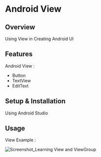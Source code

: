 # Android View

## Overview
Using View in Creating Android UI

## Features
Android View :
- Button
- TextView
- EditText

## Setup & Installation 
Using Android Studio

## Usage
View Example :

![Screenshot_Learning View and ViewGroup](https://user-images.githubusercontent.com/56164259/68088598-59b20f80-fe93-11e9-852d-100761101929.png)
